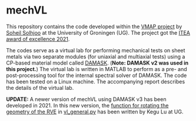 # mechVL
This repository contains the code developed within the [VMAP project](https://itea4.org/project/vmap.html) by [Soheil Solhjoo](https://www.rug.nl/staff/s.solhjoo/) at the University of Groningen (UG). The project got the [ITEA award of excellence 2021](https://www.rug.nl/research/enteg/news/itea-award-of-excellence-2021-for-vmap-project?lang=en).

The codes serve as a virtual lab for performing mechanical tests on sheet metals via two separate modules (for uniaxial and multiaxial tests) using a CP-based material model called [DAMASK](https://damask-multiphysics.org/). (**Note: DAMASK v2 was used in this project.**) The virtual lab is written in MATLAB to perform as a pre- and post-processing tool for the internal spectral solver of DAMASK. The code has been tested on a Linux machine. The accompanying report describes the details of the virtual lab.

**UPDATE:** A newer version of mechVL using DAMASK v3 has been developed in 2021. In this new version, the [function for rotating the geometry of the RVE](https://github.com/soheilsolhjoo/mechVL/blob/efd1d736dbf9c97de378f5b535dbe5de25c8b50e/mechVL%20(DAMASK%20v3)/vl_general.py#L204C1-L251C40) in [vl_general.py](https://github.com/soheilsolhjoo/mechVL/blob/efd1d736dbf9c97de378f5b535dbe5de25c8b50e/mechVL%20(DAMASK%20v3)/vl_general.py) has been written by Kegu Lu at UG.
